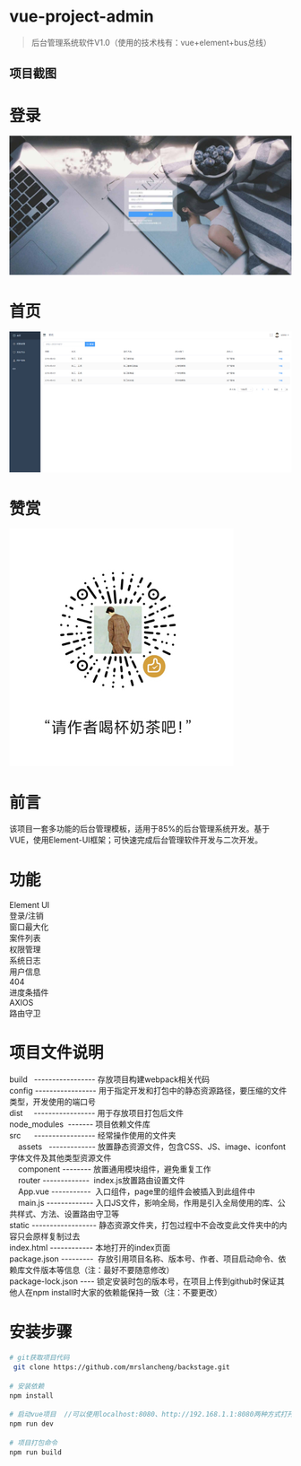 # vue-project-admin

> 后台管理系统软件V1.0（使用的技术栈有：vue+element+bus总线）

## 项目截图

# 登录

![image](https://github.com/mrslancheng/vue-image/blob/master/login4.jpg) 

# 首页

![image](https://github.com/mrslancheng/vue-image/blob/master/index3.jpg)

# 赞赏
![image](https://github.com/mrslancheng/vue-image/blob/master/zs2.jpg)

# 前言

该项目一套多功能的后台管理模板，适用于85%的后台管理系统开发。基于VUE，使用Element-UI框架；可快速完成后台管理软件开发与二次开发。

# 功能

Element UI <br/>
登录/注销 <br/>
窗口最大化<br/>
案件列表<br/>
权限管理<br/>
系统日志<br/>
用户信息<br/>
404<br/>
进度条插件<br/>
AXIOS<br/>
路由守卫<br/>

# 项目文件说明
build  &nbsp;&nbsp;----------------- 存放项目构建webpack相关代码  <br/>
config ----------------- 用于指定开发和打包中的静态资源路径，要压缩的文件类型，开发使用的端口号<br/>
dist   &nbsp;&nbsp;&nbsp;&nbsp;----------------- 用于存放项目打包后文件<br/>
node_modules   &nbsp;------- 项目依赖文件库<br/>
src   &nbsp;&nbsp;&nbsp;&nbsp;&nbsp;----------------- 经常操作使用的文件夹<br/>
 &nbsp;&nbsp;&nbsp;&nbsp;assets   &nbsp;&nbsp;------------- 放置静态资源文件，包含CSS、JS、image、iconfont字体文件及其他类型资源文件<br/>
 &nbsp;&nbsp;&nbsp;&nbsp;component   -------- 放置通用模块组件，避免重复工作<br/>
 &nbsp;&nbsp;&nbsp;&nbsp;router   ------------- &nbsp;index.js放置路由设置文件<br/>
 &nbsp;&nbsp;&nbsp;&nbsp;App.vue   ----------- &nbsp;入口组件，page里的组件会被插入到此组件中<br/>
 &nbsp;&nbsp;&nbsp;&nbsp;main.js    ------------- 入口JS文件，影响全局，作用是引入全局使用的库、公共样式、方法、设置路由守卫等<br/>
static   ------------------ 静态资源文件夹，打包过程中不会改变此文件夹中的内容只会原样复制过去<br/>
index.html   ------------ 本地打开的index页面<br/>
package.json   --------- &nbsp;存放引用项目名称、版本号、作者、项目启动命令、依赖库文件版本等信息（注：最好不要随意修改）<br/>
package-lock.json   ---- 锁定安装时包的版本号，在项目上传到github时保证其他人在npm install时大家的依赖能保持一致（注：不要更改）<br/>


# 安装步骤

``` bash
# git获取项目代码
 git clone https://github.com/mrslancheng/backstage.git

# 安装依赖
npm install

# 启动vue项目  //可以使用localhost:8080、http://192.168.1.1:8080两种方式打开
npm run dev

# 项目打包命令
npm run build

 
